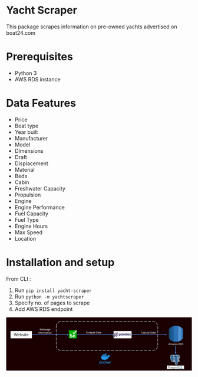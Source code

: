 # Yacht Scraper
This package scrapes information on pre-owned yachts advertised on boat24.com

# Prerequisites
- Python 3
- AWS RDS instance

# Data Features
- Price
- Boat type
- Year built
- Manufacturer
- Model
- Dimensions
- Draft
- Displacement
- Material
- Beds
- Cabin
- Freshwater Capacity
- Propulsion
- Engine
- Engine Performance
- Fuel Capacity
- Fuel Type
- Engine Hours
- Max Speed
- Location

# Installation and setup
From CLI :
1. Run `pip install yacht-scraper`
2. Run `python -m yachtscraper`
2. Specify no. of pages to scrape 
3. Add AWS RDS endpoint

![Diagram](/images/data_flow_diagram.jpg)



